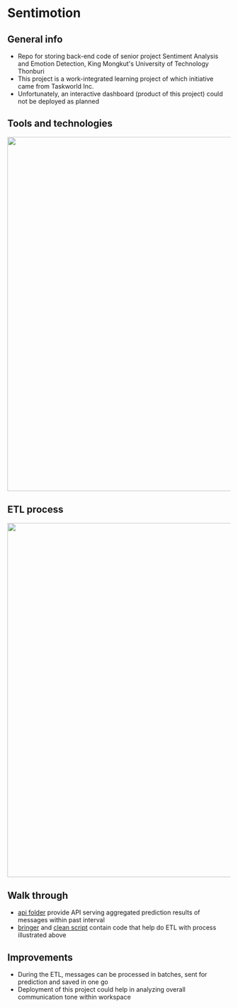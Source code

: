 # Sentimotion

## General info
- Repo for storing back-end code of senior project Sentiment Analysis and Emotion Detection, King Mongkut's University of Technology Thonburi
- This project is a work-integrated learning project of which initiative came from Taskworld Inc.
- Unfortunately, an interactive dashboard (product of this project) could not be deployed as planned

## Tools and technologies
<img width=800 src="https://user-images.githubusercontent.com/57994731/160864214-a2a47ac7-55ba-4f6f-8c75-14a03af657b1.png" />

## ETL process
<img width=800 src="https://user-images.githubusercontent.com/57994731/161267340-962acd83-1de1-4444-baca-e5264caa4162.png" />

## Walk through
- [api folder](https://github.com/ppkgtmm/sentimotion/tree/main/api) provide API serving aggregated prediction results of messages within past interval
- [bringer](https://github.com/ppkgtmm/sentimotion/tree/main/bringer) and [clean script](https://github.com/ppkgtmm/sentimotion/blob/main/clean.js) contain code that help do ETL with process illustrated above

## Improvements
- During the ETL, messages can be processed in batches, sent for prediction and saved in one go
- Deployment of this project could help in analyzing overall communication tone within workspace


